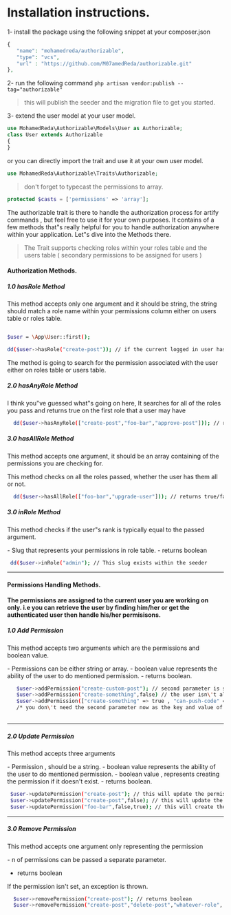 
# Installation instructions.


1- install the package using the following snippet at your composer.json

```php
{ 
   "name": "mohamedreda/authorizable",
   "type": "vcs",
   "url" : "https://github.com/M07amedReda/authorizable.git"
},
```
2- run the following command
```php artisan vendor:publish --tag="authorizable" ```
> this will publish the seeder and the migration file to get you started.


3- extend the user model at your user model.

```php
use MohamedReda\Authorizable\Models\User as Authorizable;
class User extends Authorizable
{
}
```
or you can directly import the trait and use it at your own user model.
```php
use MohamedReda\Authorizable\Traits\Authorizable;
```
> don't forget to typecast the permissions to array.
```php
protected $casts = ['permissions' => 'array'];
```

The authorizable trait is there to handle the authorization process for artify commands , but feel free to use it for your own purposes.
It contains of a few methods that"s really helpful for you to handle authorization anywhere within your application.
Let"s dive into the Methods there.
> The Trait supports checking roles within your roles table and the users table ( secondary permissions to be assigned for users )  

#### Authorization Methods. 

##### 1.0 hasRole Method
  <p>This method accepts only one argument and it should be string, the string should match a role name within your permissions column either on users table or roles table.</p>
  
  ```bash
  
  $user = \App\User::first();
  
  dd($user->hasRole("create-post")); // if the current logged in user has the ability to "create-post", it will return true
  
  ```
  
  
  The method is going to search for the permission associated with the user either on roles table or users table.
##### 2.0 hasAnyRole Method
  <p>I think you"ve guessed what"s going on here, It searches for all of the roles you pass and returns true on the first role that a user may have</p>
  
  ```bash
    dd($user->hasAnyRole(["create-post","foo-bar","approve-post"])); // returns true/false;
  ```
##### 3.0 hasAllRole Method
 <p>This method accepts one argument, it should be an array containing of the permissions you are checking for. </p>
 This method checks on all the roles passed, whether the user has them all or not.
 
 ```bash 
   dd($user->hasAllRole(["foo-bar","upgrade-user"])); // returns true/false;
 ```
 
##### 3.0 inRole Method
 <p>This method checks if the user"s rank is typically equal to the passed argument. </p>
 - Slug that represents your permissions in role table.
 - returns boolean 

  
```bash
 dd($user->inRole("admin"); // This slug exists within the seeder
```

<hr>

#### Permissions Handling Methods.
<b>The permissions are assigned to the current user you are working on only. i.e you can retrieve the user by finding him/her or get the authenticated user then handle his/her permisisons.</b>
##### 1.0 Add Permission
   
   <p>This method accepts two arguments which  are the permissions and boolean value.</p>
   - Permissions can be either string or array.
   - boolean value represents the ability of the user to do mentioned permission.
   - returns boolean.


  ```bash
     $user->addPermission("create-custom-post"); // second parameter is set to true by default, so the added permission is available for this user.
     $user->addPermission("create-something",false) // the user isn\'t allowed to "create-something" now.
     $user->addPermission(["create-something" => true , "can-push-code" => false]) 
     /* you don\'t need the second parameter now as the key and value of this array is going to be in charge of handling the permissions. */
     
  ```
  
  <hr>

##### 2.0 Update Permission
 
<p> This method accepts three arguments</p>
 - Permission , should be a string.
 - boolean value represents the ability of the user to do mentioned permission.
 - boolean value , represents creating the permission if it doesn't exist.
 - returns boolean.


 ```bash
  $user->updatePermission("create-post"); // this will update the permission to set it to true.
  $user->updatePermission("create-post",false); // this will update the permission to set it to false
  $user->updatePermission("foo-bar",false,true); // this will create the permission if it doesn\'t exist and set it to false.
 ```
 
 <hr>

##### 3.0 Remove Permission
 <p>This method accepts one argument only representing the permission</p>
 - n of permissions can be passed a separate parameter.
 

 - returns boolean


 <p>If the permission isn't set, an exception is thrown.</p>

 ```bash
   $user->removePermission("create-post"); // returns boolean
   $user->removePermission("create-post","delete-post","whatever-role",...); // returns boolean
 ```
